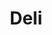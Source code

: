 ---
title: Deli
date: 
draft: false

# descripcion
description : Argollita 3/4 de plata con marquesitas. 

materials: Plata 925

color: Plateado

dimensions: 1,5 cm

code: 01-02-0288

type: "Aros"

categories: []

price: $5.820,00

price_eftvo: $4.950,00

# Images
# first image will be shown in the product page
images:
  # - image: "images/path_to_image"
  # La ubicacion de las imagenes es imagenes/Aros/Aros.Marquesita/01-02-0288-deli
  - image: "./images/aros/marquesita/01-02-0288-agollita-fina-grande_a.jpeg"
  - image: "./images/aros/marquesita/01-02-0288-agollita-fina-grande_b.jpeg"
---
